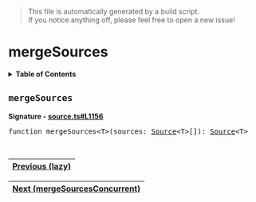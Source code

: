 > This file is automatically generated by a build script.<br>If you notice anything off, please feel free to open a new issue!

# mergeSources

<details><summary><b>Table of Contents</b></summary>

1. [<code>mergeSources</code>](#mergeSources)</details>

## <a name="mergeSources"></a><code>mergeSources</code>

<b>Signature - [source.ts#L1156](..\/..\/packages\/core\/src\/source.ts#L1156)</b>

<pre>function mergeSources&lt;T&gt;(sources: <a href="00-Source.md#Source-Interface">Source</a>&lt;T&gt;[]): <a href="00-Source.md#Source-Interface">Source</a>&lt;T&gt;</pre><br>

| [Previous \(lazy\)](24-lazy.md#readme) |
| --- |

<div align="right">

| [Next \(mergeSourcesConcurrent\)](26-mergeSourcesConcurrent.md#readme) |
| --- |
</div>
